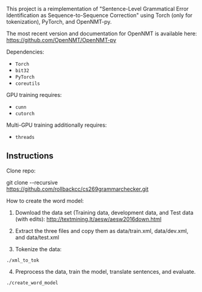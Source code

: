 This project is a reimplementation of "Sentence-Level Grammatical Error Identification as Sequence-to-Sequence Correction" using Torch (only for tokenization), PyTorch, and OpenNMT-py.

The most recent version and documentation for OpenNMT is available here: https://github.com/OpenNMT/OpenNMT-py

Dependencies:

* `Torch`
* `bit32`
* `PyTorch`
* `coreutils`

GPU training requires:

* `cunn`
* `cutorch`

Multi-GPU training additionally requires:

* `threads`

## Instructions

Clone repo:

git clone --recursive https://github.com/rollbackcc/cs269grammarchecker.git

How to create the word model:

1) Download the data set (Training data, development data, and Test data (with edits): http://textmining.lt/aesw/aesw2016down.html

2) Extract the three files and copy them as data/train.xml, data/dev.xml, and data/test.xml

3) Tokenize the data:

```./xml_to_tok```

4) Preprocess the data, train the model, translate sentences, and evaluate.

```./create_word_model```
